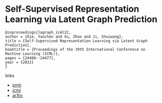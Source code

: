 # Self-Supervised Representation Learning via Latent Graph Prediction

```
@inproceedings{lagraph_icml22,
author = {Xie, Yaochen and Xu, Zhao and Ji, Shuiwang},
title = {Self-Supervised Representation Learning via Latent Graph Prediction},
booktitle = {Proceedings of the 39th International Conference on Machine Learning (ICML)},
pages = {24460--24477},
year = {2022}
}
```

links
 - [pmlr](https://proceedings.mlr.press/v162/xie22e.html)
- [icml](https://icml.cc/Conferences/2022/Schedule?showEvent=15996)
- [arXiv](https://arxiv.org/abs/2202.08333)
